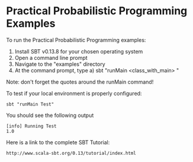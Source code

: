 # Practical Probabilistic Programming Examples

To run the Practical Probabilistic Programming examples:

1) Install SBT v0.13.8 for your chosen operating system
2) Open a command line prompt
3) Navigate to the "examples" directory
4) At the command prompt, type
	a) sbt "runMain <class_with_main> <parameters>"

Note: don't forget the quotes around the runMain command!

To test if your local environment is properly configured:

	sbt "runMain Test"

You should see the following output

	[info] Running Test
	1.0


Here is a link to the complete SBT Tutorial:

	http://www.scala-sbt.org/0.13/tutorial/index.html
